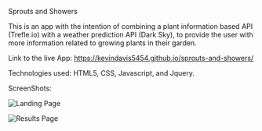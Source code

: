 Sprouts and Showers

This is an app with the intention of combining a plant information based API (Trefle.io) with a weather prediction API (Dark Sky), to provide the user with more information related to growing plants in their garden.

Link to the live App: https://kevindavis5454.github.io/sprouts-and-showers/

Technologies used: HTML5, CSS, Javascript, and Jquery.

ScreenShots: 

![Landing Page](Kevindavis5454/sprouts-and-showers/tree/master/assets/landing-page.png?raw=true "Landing Page")

![Results Page](Kevindavis5454/sprouts-and-showers/tree/master/assets/results-page.png?raw=true "Results Page")